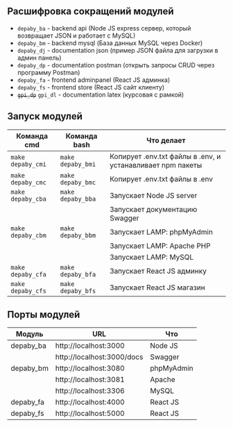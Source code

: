 ## Расшифровка сокращений модулей

- `depaby_ba` - backend api (Node JS express сервер, который возвращает JSON и работает с MySQL)
- `depaby_bm` - backend mysql (База данных MySQL через Docker)
- `depaby_dj` - documentation json (пример JSON файла для загрузки в админ панель)
- `depaby_dp` - documentation postman (открыть запросы CRUD через программу Postman)
- `depaby_fa` - frontend adminpanel (React JS админка)
- `depaby_fs` - frontend store (React JS сайт клиенту)
- ~~`gpi_dp`~~ `gpi_dl` - documentation latex (курсовая с рамкой)

## Запуск модулей
| Команда cmd       | Команда bash      | Что делает                                                 |
| ----------------- | ----------------- | ---------------------------------------------------------- |
| `make depaby_cmi` | `make depaby_bmi` | Копирует .env.txt файлы в .env, и устанавливает npm пакеты |
| `make depaby_cmc` | `make depaby_bmc` | Копирует .env.txt файлы в .env                             |
| `make depaby_cba` | `make depaby_bba` | Запускает Node JS server                                   |
|                   |                   | Запускает документацию Swagger                             |
| `make depaby_cbm` | `make depaby_bbm` | Запускает LAMP: phpMyAdmin                                 |
|                   |                   | Запускает LAMP: Apache PHP                                 |
|                   |                   | Запускает LAMP: MySQL                                      |
| `make depaby_cfa` | `make depaby_bfa` | Запускает React JS админку                                 |
| `make depaby_cfs` | `make depaby_bfs` | Запускает React JS магазин                                 |

## Порты модулей
| Модуль    | URL                        | Что        |
| --------- | -------------------------- | ---------- |
| depaby_ba | http://localhost:3000      | Node JS    |
|           | http://localhost:3000/docs | Swagger    |
| depaby_bm | http://localhost:3080      | phpMyAdmin |
|           | http://localhost:3081      | Apache     |
|           | http://localhost:3306      | MySQL      |
| depaby_fa | http://localhost:4000      | React JS   |
| depaby_fs | http://localhost:5000      | React JS   |
